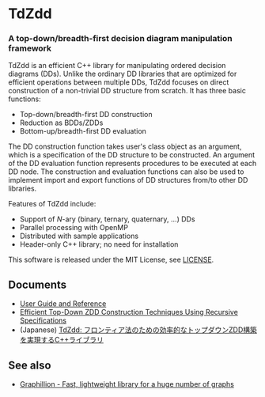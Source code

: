 TdZdd
===========================================================================

### A top-down/breadth-first decision diagram manipulation framework

TdZdd is an efficient C++ library for manipulating ordered decision diagrams
(DDs).
Unlike the ordinary DD libraries that are optimized for efficient operations
between multiple DDs, TdZdd focuses on direct construction of a non-trivial
DD structure from scratch.
It has three basic functions:

* Top-down/breadth-first DD construction
* Reduction as BDDs/ZDDs
* Bottom-up/breadth-first DD evaluation

The DD construction function takes user's class object as an argument,
which is a specification of the DD structure to be constructed.
An argument of the DD evaluation function represents procedures to be executed
at each DD node.
The construction and evaluation functions can also be used to implement
import and export functions of DD structures from/to other DD libraries.

Features of TdZdd include:

* Support of *N*-ary (binary, ternary, quaternary, ...) DDs
* Parallel processing with OpenMP
* Distributed with sample applications
* Header-only C++ library; no need for installation

This software is released under the MIT License, see [LICENSE](LICENSE).

Documents
---------------------------------------------------------------------------

* [User Guide and Reference](doc/index.html)
* [Efficient Top-Down ZDD Construction Techniques Using Recursive Specifications](http://www-alg.ist.hokudai.ac.jp/~thomas/TCSTR/tcstr_13_69/tcstr_13_69.pdf)
* (Japanese) [TdZdd: フロンティア法のための効率的なトップダウンZDD構築を実現するC++ライブラリ](http://www-erato.ist.hokudai.ac.jp/docs/autumn2013/iwashita.pdf)

See also
---------------------------------------------------------------------------

* [Graphillion - Fast, lightweight library for a huge number of graphs](http://graphillion.org)
